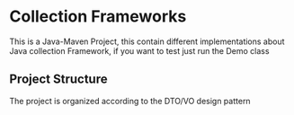 # Collection Frameworks

This is a Java-Maven Project, this contain different implementations about Java collection Framework, if you want to test just run the Demo class
## Project Structure
The project is organized according to the DTO/VO design pattern
